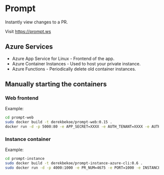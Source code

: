 # Prompt
Instantly view changes to a PR.

Visit https://prompt.ws

## Azure Services

- Azure App Service for Linux - Frontend of the app.
- Azure Container Instances - Used to host your private instance.
- Azure Functions - Periodically delete old container instances.

## Manually starting the containers

### Web frontend

Example:
```bash
cd prompt-web
sudo docker build -t derekbekoe/prompt-web:0.15 .
docker run -d -p 5000:80 -e APP_SECRET=XXXX -e AUTH_TENANT=XXXX -e AUTH_CLIENTID=XXXX -e AUTH_CLIENTSECRET=4XXXX -e AUTH_AUTHORITYURL=XXXX -e HOSTNAME='' -e SUBSCRIPTION_ID=XXXX -e INSTANCE_IMAGE_NAME=XXXX -e INSTANCE_RESOURCE_GROUP=XXXX -e ACI_FUNCTION_TOKEN=XXXX derekbekoe/prompt-web:0.15
```

### Instance container

Example:
```bash
cd prompt-instance
sudo docker build -t derekbekoe/prompt-instance-azure-cli:0.6 .
sudo docker run -d -p 4000:1000 -e PR_NUM=4675 -e PORT=1000 -e INSTANCE_TOKEN=XXXX derekbekoe/prompt-instance-azure-cli:0.6
```
